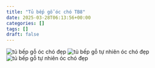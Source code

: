 ```yaml
---
title: "Tủ bếp gỗ óc chó TB8"
date: 2025-03-28T06:13:56+00:00
categories: []
tags: []
draft: false
---
```

![tủ bếp gỗ óc chó đẹp](/img/tu-bep/tbe8/tu-bep-tbe8-00-1.webp)
![tủ bếp gỗ tự nhiên óc chó đẹp](/img/tu-bep/tbe8/tu-bep-tbe8-00-2.webp)
![tủ bếp gỗ tự nhiên óc chó đẹp](/img/tu-bep/tbe8/tu-bep-tbe8-00-3.webp)